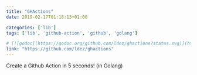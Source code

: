 ```yaml
---
title: "GHActions"
date: 2019-02-17T01:18:13+01:00

categories: ['lib']
tags: ['lib', 'github-action', 'github', 'golang']

# [![godoc](https://godoc.org/github.com/ldez/ghactions?status.svg)](https://godoc.org/github.com/ldez/ghactions)
link: "https://github.com/ldez/ghactions"
---
```

Create a Github Action in 5 seconds! (in Golang)

<!--more-->
